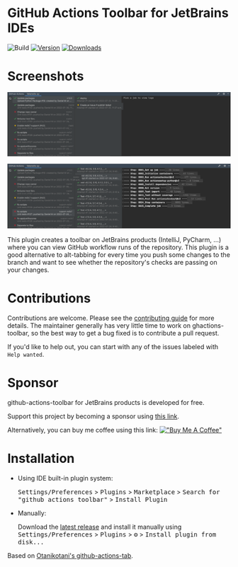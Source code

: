 GitHub Actions Toolbar for JetBrains IDEs
=========================================

![Build](https://github.com/cunla/ghactions-toolbar/workflows/Build/badge.svg)
[![Version](https://img.shields.io/jetbrains/plugin/v/com.dsoftware.ghtoolbar.svg)](https://plugins.jetbrains.com/plugin/19347-github-actions-toolbar)
[![Downloads](https://img.shields.io/jetbrains/plugin/d/com.dsoftware.ghtoolbar.svg)](https://plugins.jetbrains.com/plugin/19347-github-actions-toolbar)

# Screenshots
![](docs/snapshot.png)

![](docs/snapshot2.png)


<!-- Plugin description -->
This plugin creates a toolbar on JetBrains products (IntelliJ, PyCharm, ...) 
where you can view GitHub workflow runs of the repository.
This plugin is a good alternative to alt-tabbing for every time you push 
some changes to the branch and want to see whether the repository's checks 
are passing on your changes.


# Contributions
Contributions are welcome. Please see the
[contributing guide](https://github.com/cunla/ghactions-toolbar//blob/master/.github/CONTRIBUTING.md) for more details.
The maintainer generally has very little time to work on ghactions-toolbar, so the
best way to get a bug fixed is to contribute a pull request.

If you'd like to help out, you can start with any of the issues
labeled with `Help wanted`.

# Sponsor
github-actions-toolbar for JetBrains products is developed for free.

Support this project by becoming a sponsor using [this link](https://github.com/sponsors/cunla).

Alternatively, you can buy me coffee using this link: [!["Buy Me A Coffee"](https://www.buymeacoffee.com/assets/img/custom_images/orange_img.png)](https://buymeacoffee.com/danielmoran)


# Installation

- Using IDE built-in plugin system:

  <kbd>Settings/Preferences</kbd> >
  <kbd>Plugins</kbd> >
  <kbd>Marketplace</kbd> >
  <kbd>Search for "github actions toolbar"</kbd> >
  <kbd>Install Plugin</kbd>

- Manually:

  Download the [latest release](https://github.com/cunla/ghactions-toolbar/releases/latest) and install it manually using
  <kbd>Settings/Preferences</kbd> > <kbd>Plugins</kbd> > <kbd>⚙️</kbd> > <kbd>Install plugin from disk...</kbd>


<!-- Plugin description end -->

Based on [Otanikotani's github-actions-tab](https://github.com/Otanikotani/view-github-actions-idea-plugin).
